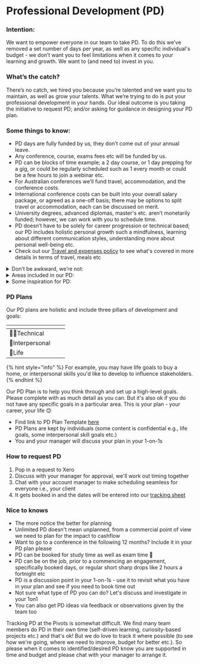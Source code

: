 # Professional Development (PD)

### Intention:

We want to empower everyone in our team to take PD. To do this we’ve removed a set number of days per year, as well as any specific individual's budget - we don’t want you to feel limitations when it comes to your learning and growth. We want to (and need to) invest in you.

### What’s the catch?

There’s no catch, we hired you because you’re talented and we want you to maintain, as well as grow your talents. What we’re trying to do is put your professional development in your hands. Our ideal outcome is you taking the initiative to request PD; and/or asking for guidance in designing your PD plan.

### Some things to know:

* PD days are fully funded by us, they don’t come out of your annual leave.
* Any conference, course, exams fees etc will be funded by us.&#x20;
* PD can be blocks of time example; a 2 day course, or 1 day prepping for a gig, or could be regularly scheduled such as 1 every month or could be a few hours to join a webinar etc.&#x20;
* For Australian conferences we’ll fund travel, accommodation, and the conference costs.
* International conference costs can be built into your overall salary package, or agreed as a one-off basis; there may be options to split travel or accommodation, each can be discussed on merit.&#x20;
* University degrees, advanced diplomas, master's etc. aren’t monetarily funded; however, we can work with you to schedule time.&#x20;
* PD doesn’t have to be solely for career progression or technical based; our PD includes holistic personal growth such a mindfulness, learning about different communication styles, understanding more about personal well-being etc.&#x20;
* Check out our [Travel and expenses policy](policies/travel-and-expenses.md) to see what's covered in more details in terms of travel, meals etc

<details>

<summary>Don’t be awkward, we’re not:</summary>

How we see it, if you don’t make time for PD it can limit our capabilities and growth. Likely causing us to turn down opportunities. Your investment into PD helps us, and your team be better.

We’ve enabled unlimited PD by allowing for it in the budget (monetarily, as well as in billable time). We have a ‘placeholder budget’ based off previous years PD. As team use more PD year on year, we expect to increase the placeholder PD budgets. Your PD won’t be putting us out, we have budgeted and planned for it.

For consultants, while no different to any of our team with PD, we get the pressure of being billable and you may sometimes feel reluctant to request PD. This is where planning comes into play. Trust we will work with you around our scheduling and customers to ensure it is seamless for everyone.

</details>

<details>

<summary>Areas included in our PD:</summary>

* Personal well being&#x20;
* Soft skills
* Industry alignment/understanding – e.g. learning more about the FinTech sector&#x20;
* The future of work
* Becoming a thought leader/community leader/speaker
* Career progression
* Consulting skills
* Technical skills
* Exams and certification

</details>

<details>

<summary>Some inspiration for PD:</summary>

* Courses/webinars/1-on-1 coaching that improve your mental well being or help you focus, reduce anxiety etc
* Learning from others - as a group/1on1/book time with any of the team who you feel you have a bunch of questions for or some expertise that you want to learn from
* Shadowing someone you admire in the team
* Pair programming&#x20;
* Specifically requesting code reviews
* Working on your own project or product; it’s aligned to us because it’s solving technical problems, learning new tech and creating something challenging; _\*your IP is still yours, even when it’s developed on SixPivot PD time_
* Asking if you can shadow or have insight into a particular project because its tech stack is interesting, or the person doing the work you highly respect, and want to see how they are approaching it
* Hackathons

</details>

### PD Plans

Our PD plans are holistic and include three pillars of development and goals:

<table data-column-title-hidden data-view="cards"><thead><tr><th></th><th data-hidden></th><th data-hidden></th></tr></thead><tbody><tr><td>👨‍💻Technical</td><td></td><td></td></tr><tr><td>🙌Interpersonal </td><td></td><td></td></tr><tr><td>🌱Life </td><td></td><td></td></tr></tbody></table>

{% hint style="info" %}
For example, you may have life goals to buy a home, or interpersonal skills you'd like to develop to influence stakeholders.
{% endhint %}

Our PD Plan is to help you think through and set up a high-level goals. Please complete with as much detail as you can. But it's also ok if you do not have any specific goals in a particular area. This is your plan - your career, your life 😊&#x20;

* Find link to PD Plan Template [here](https://sixpivot.sharepoint.com/:w:/r/sites/HR/_layouts/15/Doc.aspx?sourcedoc=%7B3DA2B350-0E8A-412E-8BAF-5D3CABA5B0CB%7D\&file=Professional-development-plan-template.docx\&action=default\&mobileredirect=true\&cid=36faafe1-11d8-445b-af08-6f0a6e85ae24)
* PD Plans are kept by individuals (some content is confidential e.g., life goals, some interpersonal skill goals etc.)
* You and your manager will discuss your plan in your 1-on-1s

### How to request PD

1. Pop in a request to Xero
2. Discuss with your manager for approval, we'll work out timing together
3. Chat with your account manager to make scheduling seamless for everyone i.e., your client
4. It gets booked in and the dates will be entered into our [tracking sheet](https://sixpivot.sharepoint.com/:x:/s/Sales/ERnj-kxKbR1Nv71qE73rOFMBZKA9n7tCgZ6RuHVsMUhExQ?e=1IBede)

### **Nice to knows**&#x20;

* The more notice the better for planning
* Unlimited PD doesn't mean unplanned, from a commercial point of view we need to plan for the impact to cashflow
* Want to go to a conference in the following 12 months? Include it in your PD plan please
* PD can be booked for study time as well as exam time 📕
* PD can be on the job, prior to a commencing an engagement, specifically booked days, or regular short sharp drops like 2 hours a fortnight etc
* PD is a discussion point in your 1-on-1s - use it to revisit what you have in your plan and see if you need to book time out&#x20;
* Not sure what type of PD you can do? Let's discuss and investigate in your 1on1 &#x20;
* You can also get PD ideas via feedback or observations given by the team too

Tracking PD at the Pivots is somewhat difficult. We find many team members do PD in their own time (self-driven learning, curiosity-based projects etc.) and that's ok! But we do love to track it where possible (to see how we're going, where we need to improve, budget for better etc.). So please when it comes to identified/desired PD know you are supported in time and budget and please chat with your manager to arrange it.&#x20;



